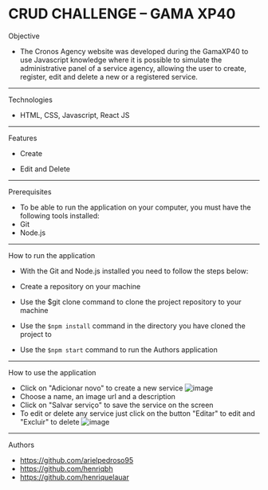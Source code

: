 # CRUD CHALLENGE – GAMA XP40

Objective
- The Cronos Agency website was developed during the GamaXP40 to use Javascript knowledge where it is possible to simulate the administrative panel of a service agency, allowing the user to create, register, edit and delete a new or a registered service.
-------------------
Technologies
- HTML, CSS, Javascript, React JS 
-------------------
Features

- Create

- Edit and Delete
-------------------
Prerequisites

- To be able to run the application on your computer, you must have the following tools installed: 
- Git 
- Node.js 
-------------------
How to run the application

- With the Git and Node.js installed you need to follow the steps below:

- Create a repository on your machine

- Use the $git clone command to clone the project repository to your machine

- Use the `$npm install` command in the directory you have cloned the project to

- Use the `$npm start` command to run the Authors application
-------------------
How to use the application

- Click on "Adicionar novo" to create a new service ![image](https://user-images.githubusercontent.com/94016839/148541795-ca90eb1c-99a9-4c56-861e-800976e8a804.png)
- Choose a name, an image url and a description
- Click on "Salvar serviço" to save the service on the screen
- To edit or delete any service just click on the button "Editar" to edit and "Excluir" to delete ![image](https://user-images.githubusercontent.com/94016839/148541889-75c3f3b5-be23-44ae-9258-450e07a9c070.png)
-------------------
Authors
- https://github.com/arielpedroso95
- https://github.com/henriqbh 
- https://github.com/henriquelauar
